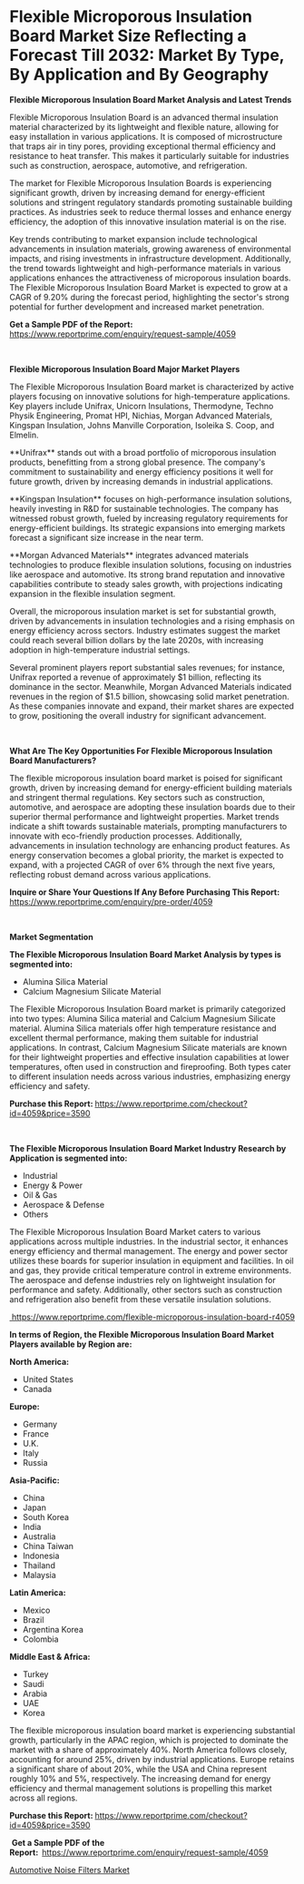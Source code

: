 <p><h1>Flexible Microporous Insulation Board Market Size Reflecting a Forecast Till 2032: Market By Type, By Application and By Geography</h1></p><p><strong>Flexible Microporous Insulation Board Market Analysis and Latest Trends</strong></p>
<p><p>Flexible Microporous Insulation Board is an advanced thermal insulation material characterized by its lightweight and flexible nature, allowing for easy installation in various applications. It is composed of microstructure that traps air in tiny pores, providing exceptional thermal efficiency and resistance to heat transfer. This makes it particularly suitable for industries such as construction, aerospace, automotive, and refrigeration.</p><p>The market for Flexible Microporous Insulation Boards is experiencing significant growth, driven by increasing demand for energy-efficient solutions and stringent regulatory standards promoting sustainable building practices. As industries seek to reduce thermal losses and enhance energy efficiency, the adoption of this innovative insulation material is on the rise.</p><p>Key trends contributing to market expansion include technological advancements in insulation materials, growing awareness of environmental impacts, and rising investments in infrastructure development. Additionally, the trend towards lightweight and high-performance materials in various applications enhances the attractiveness of microporous insulation boards. The Flexible Microporous Insulation Board Market is expected to grow at a CAGR of 9.20% during the forecast period, highlighting the sector's strong potential for further development and increased market penetration.</p></p>
<p><strong>Get a Sample PDF of the Report:&nbsp;</strong> <a href="https://www.reportprime.com/enquiry/request-sample/4059?utm_campaign=3105&utm_medium=2&utm_source=Github&utm_content=ia&utm_term=18032025&utm_id=flexible-microporous-insulation-board">https://www.reportprime.com/enquiry/request-sample/4059</a></p>
<p>&nbsp;</p>
<p><strong>Flexible Microporous Insulation Board Major Market Players</strong></p>
<p><p>The Flexible Microporous Insulation Board market is characterized by active players focusing on innovative solutions for high-temperature applications. Key players include Unifrax, Unicorn Insulations, Thermodyne, Techno Physik Engineering, Promat HPI, Nichias, Morgan Advanced Materials, Kingspan Insulation, Johns Manville Corporation, Isoleika S. Coop, and Elmelin.</p><p>**Unifrax** stands out with a broad portfolio of microporous insulation products, benefitting from a strong global presence. The company's commitment to sustainability and energy efficiency positions it well for future growth, driven by increasing demands in industrial applications.</p><p>**Kingspan Insulation** focuses on high-performance insulation solutions, heavily investing in R&D for sustainable technologies. The company has witnessed robust growth, fueled by increasing regulatory requirements for energy-efficient buildings. Its strategic expansions into emerging markets forecast a significant size increase in the near term.</p><p>**Morgan Advanced Materials** integrates advanced materials technologies to produce flexible insulation solutions, focusing on industries like aerospace and automotive. Its strong brand reputation and innovative capabilities contribute to steady sales growth, with projections indicating expansion in the flexible insulation segment.</p><p>Overall, the microporous insulation market is set for substantial growth, driven by advancements in insulation technologies and a rising emphasis on energy efficiency across sectors. Industry estimates suggest the market could reach several billion dollars by the late 2020s, with increasing adoption in high-temperature industrial settings.</p><p>Several prominent players report substantial sales revenues; for instance, Unifrax reported a revenue of approximately $1 billion, reflecting its dominance in the sector. Meanwhile, Morgan Advanced Materials indicated revenues in the region of $1.5 billion, showcasing solid market penetration. As these companies innovate and expand, their market shares are expected to grow, positioning the overall industry for significant advancement.</p></p>
<p>&nbsp;</p>
<p><strong>What Are The Key Opportunities For Flexible Microporous Insulation Board Manufacturers?</strong></p>
<p><p>The flexible microporous insulation board market is poised for significant growth, driven by increasing demand for energy-efficient building materials and stringent thermal regulations. Key sectors such as construction, automotive, and aerospace are adopting these insulation boards due to their superior thermal performance and lightweight properties. Market trends indicate a shift towards sustainable materials, prompting manufacturers to innovate with eco-friendly production processes. Additionally, advancements in insulation technology are enhancing product features. As energy conservation becomes a global priority, the market is expected to expand, with a projected CAGR of over 6% through the next five years, reflecting robust demand across various applications.</p></p>
<p><strong>Inquire or Share Your Questions If Any Before Purchasing This Report:</strong> <a href="https://www.reportprime.com/enquiry/pre-order/4059?utm_campaign=3105&utm_medium=2&utm_source=Github&utm_content=ia&utm_term=18032025&utm_id=flexible-microporous-insulation-board">https://www.reportprime.com/enquiry/pre-order/4059</a></p>
<p>&nbsp;</p>
<p><strong>Market Segmentation</strong></p>
<p><strong>The Flexible Microporous Insulation Board Market Analysis by types is segmented into:</strong></p>
<p><ul><li>Alumina Silica Material</li><li>Calcium Magnesium Silicate Material</li></ul></p>
<p><p>The Flexible Microporous Insulation Board market is primarily categorized into two types: Alumina Silica material and Calcium Magnesium Silicate material. Alumina Silica materials offer high temperature resistance and excellent thermal performance, making them suitable for industrial applications. In contrast, Calcium Magnesium Silicate materials are known for their lightweight properties and effective insulation capabilities at lower temperatures, often used in construction and fireproofing. Both types cater to different insulation needs across various industries, emphasizing energy efficiency and safety.</p></p>
<p><strong>Purchase this Report:&nbsp;</strong><a href="https://www.reportprime.com/checkout?id=4059&price=3590&utm_campaign=3105&utm_medium=2&utm_source=Github&utm_content=ia&utm_term=18032025&utm_id=flexible-microporous-insulation-board">https://www.reportprime.com/checkout?id=4059&price=3590</a></p>
<p>&nbsp;</p>
<p><strong>The Flexible Microporous Insulation Board Market Industry Research by Application is segmented into:</strong></p>
<p><ul><li>Industrial</li><li>Energy & Power</li><li>Oil & Gas</li><li>Aerospace & Defense</li><li>Others</li></ul></p>
<p><p>The Flexible Microporous Insulation Board Market caters to various applications across multiple industries. In the industrial sector, it enhances energy efficiency and thermal management. The energy and power sector utilizes these boards for superior insulation in equipment and facilities. In oil and gas, they provide critical temperature control in extreme environments. The aerospace and defense industries rely on lightweight insulation for performance and safety. Additionally, other sectors such as construction and refrigeration also benefit from these versatile insulation solutions.</p></p>
<p><a href="https://www.reportprime.com/flexible-microporous-insulation-board-r4059?utm_campaign=3105&utm_medium=2&utm_source=Github&utm_content=ia&utm_term=18032025&utm_id=flexible-microporous-insulation-board">&nbsp;https://www.reportprime.com/flexible-microporous-insulation-board-r4059</a></p>
<p><strong>In terms of Region, the Flexible Microporous Insulation Board Market Players available by Region are:</strong></p>
<p>
    <p> <strong> North America: </strong>
        <ul>
            <li>United States</li>
            <li>Canada</li>
        </ul>
        </p> 
    <p> <strong> Europe: </strong>
        <ul>
            <li>Germany</li>
            <li>France</li>
            <li>U.K.</li>
            <li>Italy</li>
            <li>Russia</li>
        </ul>
        </p> 
    <p> <strong> Asia-Pacific: </strong>
        <ul>
            <li>China</li>
            <li>Japan</li>
            <li>South Korea</li>
            <li>India</li>
            <li>Australia</li>
            <li>China Taiwan</li>
            <li>Indonesia</li>
            <li>Thailand</li>
            <li>Malaysia</li>
        </ul>
        </p> 
    <p> <strong> Latin America: </strong>
        <ul>
            <li>Mexico</li>
            <li>Brazil</li>
            <li>Argentina Korea</li>
            <li>Colombia</li>
        </ul>
        </p> 
    <p> <strong> Middle East & Africa: </strong>
        <ul>
            <li>Turkey</li>
            <li>Saudi</li>
            <li>Arabia</li>
            <li>UAE</li>
            <li>Korea</li>
        </ul>
    </p>
    </p>
<p><p>The flexible microporous insulation board market is experiencing substantial growth, particularly in the APAC region, which is projected to dominate the market with a share of approximately 40%. North America follows closely, accounting for around 25%, driven by industrial applications. Europe retains a significant share of about 20%, while the USA and China represent roughly 10% and 5%, respectively. The increasing demand for energy efficiency and thermal management solutions is propelling this market across all regions.</p></p>
<p><strong>Purchase this Report: </strong><a href="https://www.reportprime.com/checkout?id=4059&price=3590&utm_campaign=3105&utm_medium=2&utm_source=Github&utm_content=ia&utm_term=18032025&utm_id=flexible-microporous-insulation-board">https://www.reportprime.com/checkout?id=4059&price=3590</a></p>
<p>&nbsp;<strong>Get a Sample PDF of the Report:&nbsp;&nbsp;</strong><a href="https://www.reportprime.com/enquiry/request-sample/4059?utm_campaign=3105&utm_medium=2&utm_source=Github&utm_content=ia&utm_term=18032025&utm_id=flexible-microporous-insulation-board">https://www.reportprime.com/enquiry/request-sample/4059</a></p>
<p><strong></strong></p>
<p><p><a href="https://github.com/cheryjhonson/Market-Research-Report-List-1/blob/main/automotive-noise-filters-market.md?utm_campaign=3105&utm_medium=2&utm_source=Github&utm_content=ia&utm_term=18032025&utm_id=flexible-microporous-insulation-board">Automotive Noise Filters Market</a></p></p>